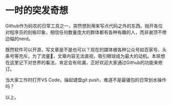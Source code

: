 # 一时的突发奇想

Github作为码农的日常工具之一，突然想到用来写点代码之外的东西。抛开各位对程序员的刻板印象，相信任何数量庞大的群体都有各种有趣的人，而非谢顶不修边幅的nerd。

既然软件可以开源，写文章是不是也可以？现在的媒体被各种公众号如百家号、头条号等充斥，为了流量，文章内容无法直视，吸引眼球成为最大的动机。本屌想在这里记下对世界的看法，肯定会有纰漏，正好欢迎大家通过Github的功能来修订。

当大家工作时打开VS Code，操起键盘git push，难道不是最骚包的日常划水操作吗？


以上。